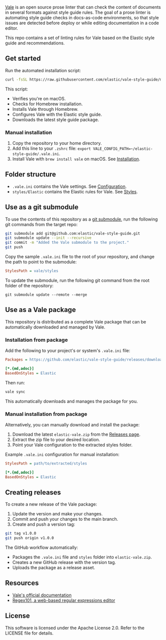 [Vale](https://github.com/errata-ai/vale) is an open source prose linter that can check the content of documents in several formats against style guide rules. The goal of a prose linter is automating style guide checks in docs-as-code environments, so that style issues are detected before deploy or while editing documentation in a code editor. 

This repo contains a set of linting rules for Vale based on the Elastic style guide and recommendations.

## Get started

Run the automated installation script:

```bash
curl -fsSL https://raw.githubusercontent.com/elastic/vale-style-guide/main/install-macos.sh | bash
```

This script:

- Verifies you're on macOS.
- Checks for Homebrew installation.
- Installs Vale through Homebrew.
- Configures Vale with the Elastic style guide.
- Downloads the latest style guide package.

### Manual installation

1. Copy the repository to your home directory.
2. Add this line to your `.zshrc` file: `export VALE_CONFIG_PATH=~/elastic-style-guide/.vale.ini`.
3. Install Vale with `brew install vale` on macOS. See [Installation](https://vale.sh/docs/vale-cli/installation/).

## Folder structure

- `.vale.ini` contains the Vale settings. See [Configuration](https://vale.sh/docs/topics/config/).
- `styles/Elastic` contains the Elastic rules for Vale. See [Styles](https://vale.sh/docs/topics/styles/).

## Use as a git submodule

To use the contents of this repository as a [git submodule](https://git-scm.com/book/en/v2/Git-Tools-Submodules), run the following git commands from the target repo:

```bash
git submodule add git@github.com:elastic/vale-style-guide.git
git submodule update --init --recursive
git commit -m "Added the Vale submodule to the project."
git push
```

Copy the sample `.vale.ini` file to the root of your repository, and change the path to point to the submodule:

```ini
StylesPath = vale/styles
```

To update the submodule, run the following git command from the root folder of the repository:

```
git submodule update --remote --merge
```

## Use as a Vale package

This repository is distributed as a complete Vale package that can be automatically downloaded and managed by Vale.

### Installation from package

Add the following to your project's or system's `.vale.ini` file:

```ini
Packages = https://github.com/elastic/vale-style-guide/releases/download/latest/elastic-vale.zip

[*.{md,adoc}]
BasedOnStyles = Elastic
```

Then run:

```bash
vale sync
```

This automatically downloads and manages the package for you.

### Manual installation from package

Alternatively, you can manually download and install the package:

1. Download the latest `elastic-vale.zip` from the [Releases page](https://github.com/elastic/vale-style-guide/releases).
2. Extract the zip file to your desired location.
3. Point your Vale configuration to the extracted styles folder.

Example `.vale.ini` configuration for manual installation:

```ini
StylesPath = path/to/extracted/styles

[*.{md,adoc}]
BasedOnStyles = Elastic
```

## Creating releases

To create a new release of the Vale package:

1. Update the version and make your changes.
2. Commit and push your changes to the main branch.
3. Create and push a version tag:

```bash
git tag v1.0.0
git push origin v1.0.0
```

The GitHub workflow automatically:

- Packages the `.vale.ini` file and `styles` folder into `elastic-vale.zip`.
- Creates a new GitHub release with the version tag.
- Uploads the package as a release asset.

## Resources

- [Vale's official documentation](https://vale.sh/docs/vale-cli/overview/)
- [Regex101, a web-based regular expressions editor](https://regex101.com/)

## License

This software is licensed under the Apache License 2.0. Refer to the LICENSE file for details.
